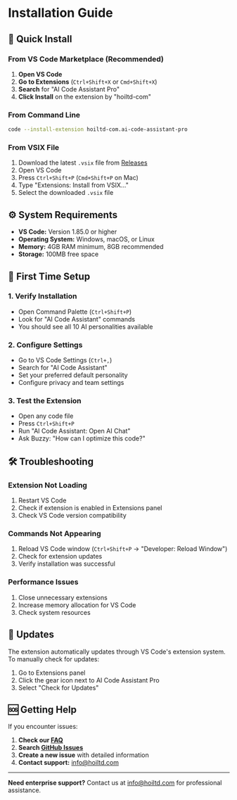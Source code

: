 # Installation Guide

## 🚀 Quick Install

### From VS Code Marketplace (Recommended)

1. **Open VS Code**
2. **Go to Extensions** (`Ctrl+Shift+X` or `Cmd+Shift+X`)
3. **Search** for "AI Code Assistant Pro"
4. **Click Install** on the extension by "hoiltd-com"

### From Command Line

```bash
code --install-extension hoiltd-com.ai-code-assistant-pro
```

### From VSIX File

1. Download the latest `.vsix` file from [Releases](https://github.com/HOME-OFFICE-IMPROVEMENTS-LTD/ai-code-assistant-pro/releases)
2. Open VS Code
3. Press `Ctrl+Shift+P` (`Cmd+Shift+P` on Mac)
4. Type "Extensions: Install from VSIX..."
5. Select the downloaded `.vsix` file

## ⚙️ System Requirements

- **VS Code:** Version 1.85.0 or higher
- **Operating System:** Windows, macOS, or Linux
- **Memory:** 4GB RAM minimum, 8GB recommended
- **Storage:** 100MB free space

## 🔧 First Time Setup

### 1. Verify Installation
- Open Command Palette (`Ctrl+Shift+P`)
- Look for "AI Code Assistant" commands
- You should see all 10 AI personalities available

### 2. Configure Settings
- Go to VS Code Settings (`Ctrl+,`)
- Search for "AI Code Assistant"
- Set your preferred default personality
- Configure privacy and team settings

### 3. Test the Extension
- Open any code file
- Press `Ctrl+Shift+P`
- Run "AI Code Assistant: Open AI Chat"
- Ask Buzzy: "How can I optimize this code?"

## 🛠️ Troubleshooting

### Extension Not Loading
1. Restart VS Code
2. Check if extension is enabled in Extensions panel
3. Check VS Code version compatibility

### Commands Not Appearing
1. Reload VS Code window (`Ctrl+Shift+P` → "Developer: Reload Window")
2. Check for extension updates
3. Verify installation was successful

### Performance Issues
1. Close unnecessary extensions
2. Increase memory allocation for VS Code
3. Check system resources

## 🔄 Updates

The extension automatically updates through VS Code's extension system. To manually check for updates:

1. Go to Extensions panel
2. Click the gear icon next to AI Code Assistant Pro
3. Select "Check for Updates"

## 🆘 Getting Help

If you encounter issues:

1. **Check our [FAQ](faq.md)**
2. **Search [GitHub Issues](https://github.com/HOME-OFFICE-IMPROVEMENTS-LTD/ai-code-assistant-pro/issues)**
3. **Create a new issue** with detailed information
4. **Contact support:** info@hoiltd.com

---

**Need enterprise support?** Contact us at info@hoiltd.com for professional assistance.
